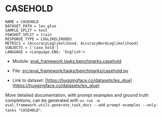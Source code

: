 # CASEHOLD

````
NAME = CASEHOLD
DATASET_PATH = lex_glue
SAMPLE_SPLIT = test
FEWSHOT_SPLIT = train
RESPONSE_TYPE = LOGLIKELIHOODS
METRICS = [AccuracyLoglikelihood, AccuracyNormLoglikelihood]
SUBJECTS = ['case_hold']
LANGUAGE = <Language.ENG: 'English'>
````

- Module: [eval_framework.tasks.benchmarks.casehold](eval_framework.tasks.benchmarks.casehold)

- File: [src/eval_framework/tasks/benchmarks/casehold.py](../../src/eval_framework/tasks/benchmarks/casehold.py)

- Link to dataset: [https://huggingface.co/datasets/lex_glue](https://huggingface.co/datasets/lex_glue)

More detailed documentation, with prompt examples and ground truth completions, can be generated with `uv run -m eval_framework.utils.generate_task_docs --add-prompt-examples --only-tasks "CASEHOLD"`.
